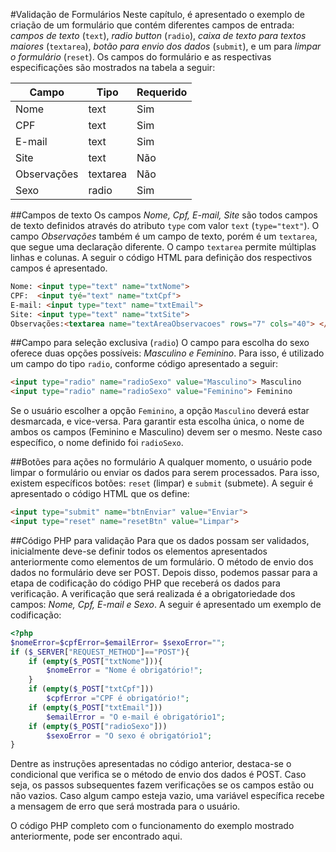 #Validação de Formulários
Neste capítulo, é apresentado o exemplo de criação de um formulário que contém diferentes campos de entrada: *campos de texto* (`text`), *radio button* (`radio`), *caixa de texto para textos maiores* (`textarea`), *botão para envio dos dados* (`submit`), e um para *limpar o formulário* (`reset`). Os campos do formulário e as respectivas especificações são mostrados na tabela a seguir:

| Campo | Tipo | Requerido |
| -- | -- | -- |
| Nome | text | Sim |
| CPF | text | Sim |
| E-mail | text | Sim |
| Site | text | Não |
| Observações | textarea | Não |
| Sexo | radio | Sim |

##Campos de texto
Os campos *Nome, Cpf, E-mail, Site* são todos campos de texto definidos através do atributo `type` com valor `text` (`type="text"`). O campo *Observações* também é um campo de texto, porém é um `textarea`, que segue uma declaração diferente. O campo `textarea` permite múltiplas linhas e colunas. A seguir o código HTML para definição dos respectivos campos é apresentado.
```html
Nome: <input type="text" name="txtNome">
CPF:  <input tyé="text" name="txtCpf">
E-mail: <input type="text" name="txtEmail">
Site: <input type="text" name="txtSite">
Observações:<textarea name="textAreaObservacoes" rows="7" cols="40"> </textarea>
```
##Campo para seleção exclusiva (`radio`)
O campo para escolha do sexo oferece duas opções possíveis: *Masculino e Feminino*. Para isso, é utilizado um campo do tipo `radio`, conforme código apresentado a seguir:
```html
<input type="radio" name="radioSexo" value="Masculino"> Masculino
<input type="radio" name="radioSexo" value="Feminino"> Feminino
```
Se o usuário escolher a opção `Feminino`, a opção `Masculino` deverá estar desmarcada, e vice-versa. Para garantir esta escolha única, o nome de ambos os campos (Feminino e Masculino) devem ser o mesmo. Neste caso específico, o nome definido foi `radioSexo`.

##Botões para ações no formulário
A qualquer momento, o usuário pode limpar o formulário ou enviar os dados para serem processados. Para isso, existem específicos botões: `reset` (limpar) e `submit` (submete). A seguir é apresentado o código HTML que os define:
```html
<input type="submit" name="btnEnviar" value="Enviar">
<input type="reset" name="resetBtn" value="Limpar">
```
##Código PHP para validação
Para que os dados possam ser validados, inicialmente deve-se definir todos os elementos apresentados anteriormente como elementos de um formulário. O método de envio dos dados no formulário deve ser POST. Depois disso, podemos passar para a etapa de codificação do código PHP que receberá os dados para verificação. A verificação que será realizada é a obrigatoriedade dos campos: *Nome, Cpf, E-mail e Sexo*. A seguir é apresentado um exemplo de codificação: 
```php
<?php
$nomeError=$cpfError=$emailError= $sexoError="";
if ($_SERVER["REQUEST_METHOD"]=="POST"){
    if (empty($_POST["txtNome"])){
        $nomeError = "Nome é obrigatório!";
    }
    if (empty($_POST["txtCpf"]))
        $cpfError ="CPF é obrigatório!";
    if (empty($_POST["txtEmail"]))
        $emailError = "O e-mail é obrigatório1";
    if (empty($_POST["radioSexo"]))
        $sexoError = "O sexo é obrigatório1";
}    
```
Dentre as instruções apresentadas no código anterior, destaca-se o condicional que verifica se o método de envio dos dados é POST. Caso seja, os passos subsequentes fazem verificações se os campos estão ou não vazios. Caso algum campo esteja vazio, uma variável específica recebe a mensagem de erro que será mostrada para o usuário. 

O código PHP completo com o funcionamento do exemplo mostrado anteriormente, pode ser encontrado aqui.
